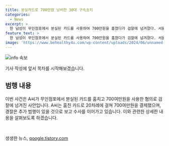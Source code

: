 ```yaml
---
title: 분실카드로 700만원 낭비한 30대 구속송치
categories:
  - News
excerpt: >
  한 남성이 무인점포에서 분실된 카드를 사용하여 700만원을 훔쳤다가 검찰에 넘겨졌다. 서울 강북경찰서는 A씨를 절도, 점유이탈물횡령, 여신금융법 위반 혐의로 구속 송치했다고 밝혔다. A씨는 10여개의 카드로 20차례에 걸쳐 700만원을 결제하고, 수법으로 현금을 챙겼다. 경찰은 추가 범행 가능성으로 수사를 이어가고 있다.
feature_text: >
  한 남성이 무인점포에서 분실된 카드를 사용하여 700만원을 훔쳤다가 검찰에 넘겨졌다. 서울 강북경찰서는 A씨를 절도, 점유이탈물횡령, 여신금융법 위반 혐의로 구속 송치했다고 밝혔다. A씨는 10여개의 카드로 20차례에 걸쳐 700만원을 결제하고, 수법으로 현금을 챙겼다. 경찰은 추가 범행 가능성으로 수사를 이어가고 있다.
image: 'https://www.behealthy4u.com/wp-content/uploads/2024/06/unnamed-file.png'
---
```


<p><img src="https://www.behealthy4u.com/wp-content/uploads/2024/06/unnamed-file.png" alt="info 속보" /></p>

<p>기사 작성에 앞서 목차를 시작해보겠습니다.</p>

<h2 data-ke-size="size26">범행 내용</h2>

<p>이번 사건은 A씨가 무인점포에서 분실된 카드를 훔치고 700여만원을 사용한 혐의로 검찰에 넘겨진 사안입니다. A씨는 훔친 카드로 20차례에 걸쳐 700여만원을 결제했으며, 경찰은 추가 범행이 있을 것으로 보고 수사를 이어가고 있습니다. 이와 관련한 상세한 내용을 살펴보도록 하겠습니다. </p>

<p data-ke-size="size16">&nbsp;</p>
생생한 뉴스, <a href="https://qoogle.tistory.com" rel="dofollow">qoogle.tistory.com</a>



